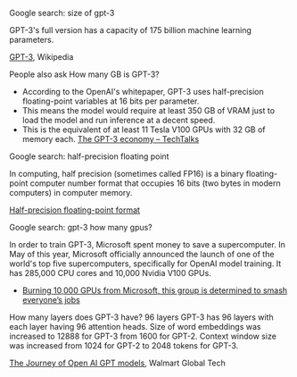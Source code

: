 

Google search: size of gpt-3

GPT-3's full version has a capacity of 175 billion machine learning parameters. 

[GPT-3](https://en.wikipedia.org/wiki/GPT-3#:~:text=GPT%2D3's%20full%20version%20has,of%20pre%2Dtrained%20language%20representations.), Wikipedia

People also ask
How many GB is GPT-3?
* According to the OpenAI's whitepaper, GPT-3 uses half-precision floating-point variables at 16 bits per parameter. 
* This means the model would require at least 350 GB of VRAM just to load the model and run inference at a decent speed. 
* This is the equivalent of at least 11 Tesla V100 GPUs with 32 GB of memory each.
[The GPT-3 economy – TechTalks](https://bdtechtalks.com/2020/09/21/gpt-3-economy-business-model/)


Google search: half-precision floating point

In computing, half precision (sometimes called FP16) is a binary floating-point computer number format that occupies 16 bits (two bytes in modern computers) in computer memory.

[Half-precision floating-point format](https://en.wikipedia.org/wiki/Half-precision_floating-point_format)

Google search: gpt-3 how many gpus?

In order to train GPT-3, Microsoft spent money to save a supercomputer. 
In May of this year, Microsoft officially announced the launch of one of the world's top five supercomputers, specifically for OpenAI model training. 
It has 285,000 CPU cores and 10,000 Nvidia V100 GPUs.

* [Burning 10,000 GPUs from Microsoft, this group is determined to smash everyone’s jobs](http://www.ww01.net/en/archives/85465#:~:text=In%20order%20to%20train%20GPT,and%2010%2C000%20Nvidia%20V100%20GPUs.)

How many layers does GPT-3 have?
96 layers
GPT-3 has 96 layers with each layer having 96 attention heads. 
Size of word embeddings was increased to 12888 for GPT-3 from 1600 for GPT-2. 
Context window size was increased from 1024 for GPT-2 to 2048 tokens for GPT-3.

[The Journey of Open AI GPT models](https://medium.com/walmartglobaltech/the-journey-of-open-ai-gpt-models-32d95b7b7fb2), Walmart Global Tech
